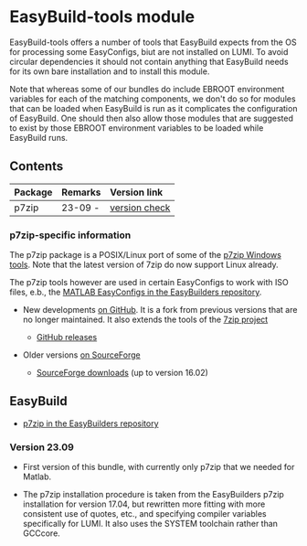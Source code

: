 # EasyBuild-tools module

EasyBuild-tools offers a number of tools that EasyBuild expects from the OS for
processing some EasyConfigs, biut are not installed on LUMI. To avoid circular
dependencies it should not contain anything that EasyBuild needs for its own
bare installation and to install this module.

Note that whereas some of our bundles do include EBROOT environment variables
for each of the matching components, we don't do so for modules that can be loaded
when EasyBuild is run as it complicates the configuration of EasyBuild. One should
then also allow those modules that are suggested to exist by those EBROOT environment
variables to be loaded while EasyBuild runs.


## Contents

| Package   | Remarks      | Version link |
|:----------|:-------------|:-------------|
| p7zip     | 23-09 -      |[version check](https://github.com/p7zip-project/p7zip/releases) |


### p7zip-specific information

The p7zip package is a POSIX/Linux port of some of the 
[p7zip Windows tools](https://www.7-zip.org/).
Note that the latest version of 7zip do now support Linux already.

The p7zip tools however are used in certain EasyConfigs to work with ISO files,
e.b., the [MATLAB EasyConfigs in the EasyBuilders repository](https://github.com/easybuilders/easybuild-easyconfigs/tree/develop/easybuild/easyconfigs/m/MATLAB).

-   New developments [on GitHub](https://github.com/p7zip-project/p7zip/).
    It is a fork from previous versions that are no longer maintained.
    It also extends the tools of the [7zip project](https://sourceforge.net/projects/sevenzip/)

    -   [GitHub releases](https://github.com/p7zip-project/p7zip/releases)


-   Older versions [on SourceForge](https://p7zip.sourceforge.net/)

    -   [SourceForge downloads](https://sourceforge.net/projects/p7zip/files/p7zip/)
        (up to version 16.02)


## EasyBuild

-   [p7zip in the EasyBuilders repository](https://github.com/easybuilders/easybuild-easyconfigs/tree/develop/easybuild/easyconfigs/p/p7zip)


### Version 23.09

-   First version of this bundle, with currently only p7zip that we
    needed for Matlab.
    
-   The p7zip installation procedure is taken from the EasyBuilders p7zip
    installation for version 17.04, but rewritten more fitting with more
    consistent use of quotes, etc., and specifying compiler variables
    specifically for LUMI. It also uses the SYSTEM toolchain rather than
    GCCcore.
 